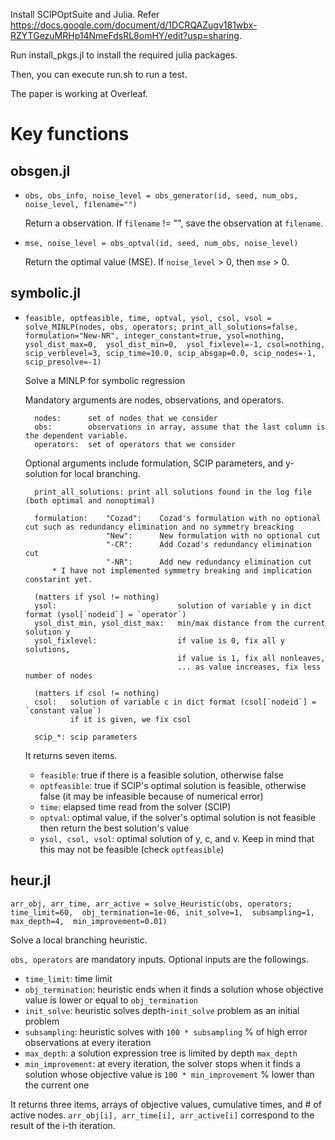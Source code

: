 Install SCIPOptSuite and Julia. 
Refer https://docs.google.com/document/d/1DCRQAZugv181wbx-RZYTGezuMRHp14NmeFdsRL8omHY/edit?usp=sharing.

Run install_pkgs.jl to install the required julia packages.

Then, you can execute run.sh to run a test. 

The paper is working at Overleaf.

# Key functions

## obsgen.jl
- `obs, obs_info, noise_level = obs_generator(id, seed, num_obs, noise_level, filename="")`

    Return a observation. If `filename` != "", save the observation at `filename`.

- `mse, noise_level = obs_optval(id, seed, num_obs, noise_level)`

    Return the optimal value (MSE). If `noise_level` > 0, then `mse` > 0. 

## symbolic.jl
- `feasible, optfeasible, time, optval, ysol, csol, vsol = solve_MINLP(nodes, obs, operators;
                                                                        print_all_solutions=false,
                                                                        formulation="New-NR",
                                                                        integer_constant=true,
                                                                        ysol=nothing, 
                                                                        ysol_dist_max=0, 
                                                                        ysol_dist_min=0, 
                                                                        ysol_fixlevel=-1,
                                                                        csol=nothing,
                                                                        scip_verblevel=3,
                                                                        scip_time=10.0,
                                                                        scip_absgap=0.0,
                                                                        scip_nodes=-1,
                                                                        scip_presolve=-1)`

    Solve a MINLP for symbolic regression

    Mandatory arguments are nodes, observations, and operators.
        
        nodes:      set of nodes that we consider        
        obs:        observations in array, assume that the last column is the dependent variable.        
        operators:  set of operators that we consider
    
    Optional arguments include formulation, SCIP parameters, and y-solution for local branching.

        print_all_solutions: print all solutions found in the log file (both optimal and nonoptimal) 

        formulation:    "Cozad":    Cozad's formulation with no optional cut such as redundancy elimination and no symmetry breacking
                        "New":      New formulation with no optional cut
                        "-CR":      Add Cozad's redundancy elimination cut
                        "-NR":      Add new redundancy elimination cut
            * I have not implemented symmetry breaking and implication constarint yet.

        (matters if ysol != nothing)
        ysol:                           solution of variable y in dict format (ysol[`nodeid`] = `operator`)
        ysol_dist_min, ysol_dist_max:   min/max distance from the current solution y
        ysol_fixlevel:                  if value is 0, fix all y solutions,
                                        if value is 1, fix all nonleaves,
                                        ... as value increases, fix less number of nodes 
        
        (matters if csol != nothing)
        csol:   solution of variable c in dict format (csol[`nodeid`] = `constant value`)
                if it is given, we fix csol

        scip_*: scip parameters 

    It returns seven items.
    - `feasible`: true if there is a feasible solution, otherwise false
    - `optfeasible`: true if SCIP's optimal solution is feasible, otherwise false (it may be infeasible because of numerical error)
    - `time`: elapsed time read from the solver (SCIP)
    - `optval`: optimal value, if the solver's optimal solution is not feasible then return the best solution's value
    - `ysol, csol, vsol`: optimal solution of y, c, and v. Keep in mind that this may not be feasible (check `optfeasible`)


## heur.jl
`arr_obj, arr_time, arr_active = solve_Heuristic(obs, operators; 
                                                    time_limit=60, 
                                                    obj_termination=1e-06,
                                                    init_solve=1, 
                                                    subsampling=1,
                                                    max_depth=4, 
                                                    min_improvement=0.01)`
    
Solve a local branching heuristic.

`obs, operators` are mandatory inputs. Optional inputs are the followings.
- `time_limit`: time limit
- `obj_termination`: heuristic ends when it finds a solution whose objective value is lower or equal to `obj_termination`
- `init_solve`: heuristic solves depth-`init_solve` problem as an initial problem 
- `subsampling`: heuristic solves with `100 * subsampling` % of high error observations at every iteration
- `max_depth`: a solution expression tree is limited by depth `max_depth`
- `min_improvement`: at every iteration, the solver stops when it finds a solution whose objective value is `100 * min_improvement` % lower than the current one

It returns three items, arrays of objective values, cumulative times, and # of active nodes.
`arr_obj[i], arr_time[i], arr_active[i]` correspond to the result of the i-th iteration.


 
